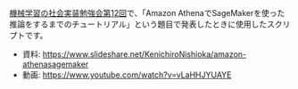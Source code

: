 [機械学習の社会実装勉強会第12回](https://machine-learning-workshop.connpass.com/event/250263/)で、「Amazon AthenaでSageMakerを使った推論をするまでのチュートリアル」という題目で発表したときに使用したスクリプトです。

- 資料: https://www.slideshare.net/KenichiroNishioka/amazon-athenasagemaker
- 動画: https://www.youtube.com/watch?v=vLaHHJYUAYE
